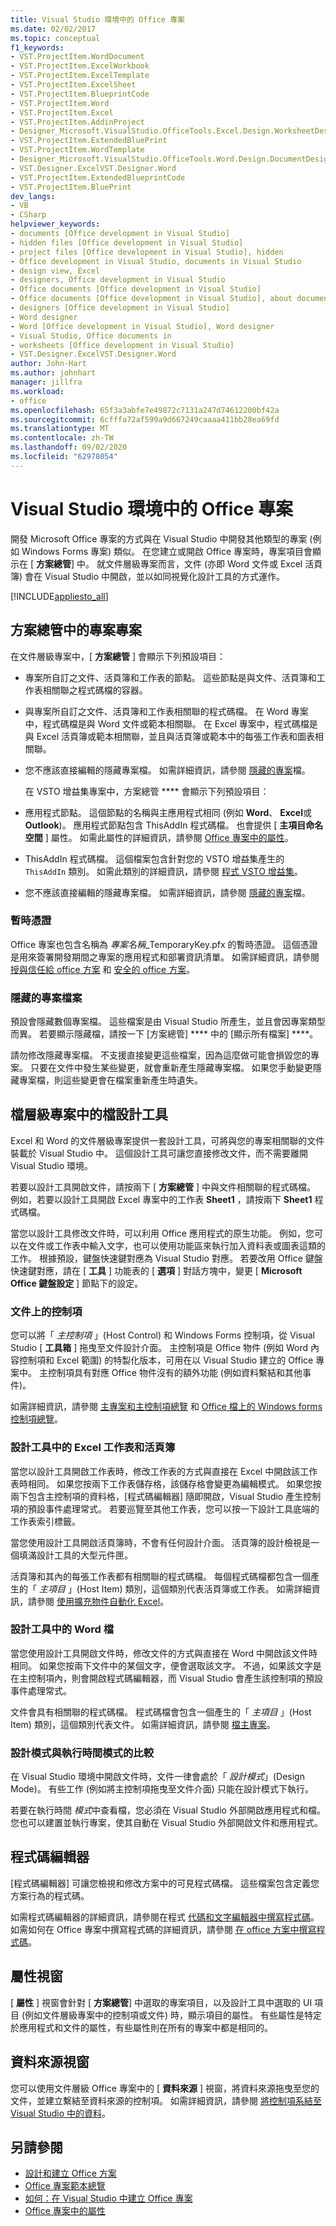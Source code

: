 ```yaml
---
title: Visual Studio 環境中的 Office 專案
ms.date: 02/02/2017
ms.topic: conceptual
f1_keywords:
- VST.ProjectItem.WordDocument
- VST.ProjectItem.ExcelWorkbook
- VST.ProjectItem.ExcelTemplate
- VST.ProjectItem.ExcelSheet
- VST.ProjectItem.BlueprintCode
- VST.ProjectItem.Word
- VST.ProjectItem.Excel
- VST.ProjectItem.AddinProject
- Designer_Microsoft.VisualStudio.OfficeTools.Excel.Design.WorksheetDesigner
- VST.ProjectItem.ExtendedBluePrint
- VST.ProjectItem.WordTemplate
- Designer_Microsoft.VisualStudio.OfficeTools.Word.Design.DocumentDesigner
- VST.Designer.ExcelVST.Designer.Word
- VST.ProjectItem.ExtendedBlueprintCode
- VST.ProjectItem.BluePrint
dev_langs:
- VB
- CSharp
helpviewer_keywords:
- documents [Office development in Visual Studio]
- hidden files [Office development in Visual Studio]
- project files [Office development in Visual Studio], hidden
- Office development in Visual Studio, documents in Visual Studio
- design view, Excel
- designers, Office development in Visual Studio
- Office documents [Office development in Visual Studio]
- Office documents [Office development in Visual Studio], about documents in Visual Studio
- designers [Office development in Visual Studio]
- Word designer
- Word [Office development in Visual Studio], Word designer
- Visual Studio, Office documents in
- worksheets [Office development in Visual Studio]
- VST.Designer.ExcelVST.Designer.Word
author: John-Hart
ms.author: johnhart
manager: jillfra
ms.workload:
- office
ms.openlocfilehash: 65f3a3abfe7e49872c7131a247d74612200bf42a
ms.sourcegitcommit: 6cfffa72af599a9d667249caaaa411bb28ea69fd
ms.translationtype: MT
ms.contentlocale: zh-TW
ms.lasthandoff: 09/02/2020
ms.locfileid: "62978054"
---
```

# <a name="office-projects-in-the-visual-studio-environment"></a>Visual Studio 環境中的 Office 專案
  開發 Microsoft Office 專案的方式與在 Visual Studio 中開發其他類型的專案 (例如 Windows Forms 專案) 類似。 在您建立或開啟 Office 專案時，專案項目會顯示在 [ **方案總管**] 中。 就文件層級專案而言，文件 (亦即 Word 文件或 Excel 活頁簿) 會在 Visual Studio 中開啟，並以如同視覺化設計工具的方式運作。

 [!INCLUDE[appliesto_all](../vsto/includes/appliesto-all-md.md)]

## <a name="project-items-in-solution-explorer"></a>方案總管中的專案專案
 在文件層級專案中，[ **方案總管** ] 會顯示下列預設項目：

- 專案所自訂之文件、活頁簿和工作表的節點。 這些節點是與文件、活頁簿和工作表相關聯之程式碼檔的容器。

- 與專案所自訂之文件、活頁簿和工作表相關聯的程式碼檔。 在 Word 專案中，程式碼檔是與 Word 文件或範本相關聯。 在 Excel 專案中，程式碼檔是與 Excel 活頁簿或範本相關聯，並且與活頁簿或範本中的每張工作表和圖表相關聯。

- 您不應該直接編輯的隱藏專案檔。 如需詳細資訊，請參閱 [隱藏的專案](#hiddenfiles)檔。

  在 VSTO 增益集專案中，方案總管 **** 會顯示下列預設項目：

- 應用程式節點。 這個節點的名稱與主應用程式相同 (例如 **Word**、 **Excel**或 **Outlook**)。 應用程式節點包含 ThisAddIn 程式碼檔。 也會提供 [ **主項目命名空間** ] 屬性。 如需此屬性的詳細資訊，請參閱 [Office 專案中的屬性](../vsto/properties-in-office-projects.md)。

- ThisAddIn 程式碼檔。 這個檔案包含針對您的 VSTO 增益集產生的 `ThisAddIn` 類別。 如需此類別的詳細資訊，請參閱 [程式 VSTO 增益集](../vsto/programming-vsto-add-ins.md)。

- 您不應該直接編輯的隱藏專案檔。 如需詳細資訊，請參閱 [隱藏的專案](#hiddenfiles)檔。

### <a name="temporary-certificates"></a>暫時憑證
 Office 專案也包含名稱為 *專案名稱*_TemporaryKey.pfx 的暫時憑證。 這個憑證是用來簽署開發期間之專案的應用程式和部署資訊清單。 如需詳細資訊，請參閱 [授與信任給 office 方案](../vsto/granting-trust-to-office-solutions.md) 和 [安全的 office 方案](../vsto/securing-office-solutions.md)。

### <a name="hidden-project-files"></a><a name="hiddenfiles"></a> 隱藏的專案檔案
 預設會隱藏數個專案檔。 這些檔案是由 Visual Studio 所產生，並且會因專案類型而異。 若要顯示隱藏檔，請按一下 [方案總管] **** 中的 [顯示所有檔案] ****。

 請勿修改隱藏專案檔。 不支援直接變更這些檔案，因為這麼做可能會損毀您的專案。 只要在文件中發生某些變更，就會重新產生隱藏專案檔。 如果您手動變更隱藏專案檔，則這些變更會在檔案重新產生時遺失。

## <a name="document-designer-in-document-level-projects"></a>檔層級專案中的檔設計工具
 Excel 和 Word 的文件層級專案提供一套設計工具，可將與您的專案相關聯的文件裝載於 Visual Studio 中。 這個設計工具可讓您直接修改文件，而不需要離開 Visual Studio 環境。

 若要以設計工具開啟文件，請按兩下 [ **方案總管** ] 中與文件相關聯的程式碼檔。 例如，若要以設計工具開啟 Excel 專案中的工作表 **Sheet1** ，請按兩下 **Sheet1** 程式碼檔。

 當您以設計工具修改文件時，可以利用 Office 應用程式的原生功能。 例如，您可以在文件或工作表中輸入文字，也可以使用功能區來執行加入資料表或圖表這類的工作。 根據預設，鍵盤快速鍵對應為 Visual Studio 對應。 若要改用 Office 鍵盤快速鍵對應，請在 [ **工具** ] 功能表的 [ **選項** ] 對話方塊中，變更 [ **Microsoft Office 鍵盤設定** ] 節點下的設定。

### <a name="controls-on-documents"></a>文件上的控制項
 您可以將「 *主控制項* 」(Host Control) 和 Windows Forms 控制項，從 Visual Studio [ **工具箱** ] 拖曳至文件設計介面。 主控制項是 Office 物件 (例如 Word 內容控制項和 Excel 範圍) 的特製化版本，可用在以 Visual Studio 建立的 Office 專案中。 主控制項具有對應 Office 物件沒有的額外功能 (例如資料繫結和其他事件)。

 如需詳細資訊，請參閱 [主專案和主控制項總覽](../vsto/host-items-and-host-controls-overview.md) 和 [Office 檔上的 Windows forms 控制項總覽](../vsto/windows-forms-controls-on-office-documents-overview.md)。

### <a name="excel-worksheets-and-workbooks-in-the-designer"></a>設計工具中的 Excel 工作表和活頁簿
 當您以設計工具開啟工作表時，修改工作表的方式與直接在 Excel 中開啟該工作表時相同。 如果您按兩下工作表儲存格，該儲存格會變更為編輯模式。 如果您按兩下包含主控制項的資料格，[程式碼編輯器] 隨即開啟，Visual Studio 產生控制項的預設事件處理常式。 若要巡覽至其他工作表，您可以按一下設計工具底端的工作表索引標籤。

 當您使用設計工具開啟活頁簿時，不會有任何設計介面。 活頁簿的設計檢視是一個填滿設計工具的大型元件匣。

 活頁簿和其內的每張工作表都有相關聯的程式碼檔。 每個程式碼檔都包含一個產生的「 *主項目* 」(Host Item) 類別，這個類別代表活頁簿或工作表。 如需詳細資訊，請參閱 [使用擴充物件自動化 Excel](../vsto/automating-excel-by-using-extended-objects.md)。

### <a name="word-documents-in-the-designer"></a>設計工具中的 Word 檔
 當您使用設計工具開啟文件時，修改文件的方式與直接在 Word 中開啟該文件時相同。 如果您按兩下文件中的某個文字，便會選取該文字。 不過，如果該文字是在主控制項內，則會開啟程式碼編輯器，而 Visual Studio 會產生該控制項的預設事件處理常式。

 文件會具有相關聯的程式碼檔。 程式碼檔會包含一個產生的「 *主項目* 」(Host Item) 類別，這個類別代表文件。 如需詳細資訊，請參閱 [檔主專案](../vsto/document-host-item.md)。

### <a name="design-mode-vs-runtime-mode"></a>設計模式與執行時間模式的比較
 在 Visual Studio 環境中開啟文件時，文件一律會處於「 *設計模式*」(Design Mode)。 有些工作 (例如將主控制項拖曳至文件介面) 只能在設計模式下執行。

 若要在執行時間 *模式*中查看檔，您必須在 Visual Studio 外部開啟應用程式和檔。 您也可以建置並執行專案，使其自動在 Visual Studio 外部開啟文件和應用程式。

## <a name="code-editor"></a>程式碼編輯器
 [程式碼編輯器] 可讓您檢視和修改方案中的可見程式碼檔。 這些檔案包含定義您方案行為的程式碼。

 如需程式碼編輯器的詳細資訊，請參閱在程式 [代碼和文字編輯器中撰寫程式碼](../ide/writing-code-in-the-code-and-text-editor.md)。 如需如何在 Office 專案中撰寫程式碼的詳細資訊，請參閱 [在 office 方案中撰寫程式碼](../vsto/writing-code-in-office-solutions.md)。

## <a name="properties-window"></a>屬性視窗
 [ **屬性** ] 視窗會針對 [ **方案總管**] 中選取的專案項目，以及設計工具中選取的 UI 項目 (例如文件層級專案中的控制項或文件) 時，顯示項目的屬性。 有些屬性是特定於應用程式和文件的屬性，有些屬性則在所有的專案中都是相同的。

## <a name="data-sources-window"></a>資料來源視窗
 您可以使用文件層級 Office 專案中的 [ **資料來源** ] 視窗，將資料來源拖曳至您的文件，並建立繫結至資料來源的控制項。 如需詳細資訊，請參閱 [將控制項系結至 Visual Studio 中的資料](../data-tools/bind-controls-to-data-in-visual-studio.md)。

## <a name="see-also"></a>另請參閱

- [設計和建立 Office 方案](../vsto/designing-and-creating-office-solutions.md)
- [Office 專案範本總覽](../vsto/office-project-templates-overview.md)
- [如何：在 Visual Studio 中建立 Office 專案](../vsto/how-to-create-office-projects-in-visual-studio.md)
- [Office 專案中的屬性](../vsto/properties-in-office-projects.md)
